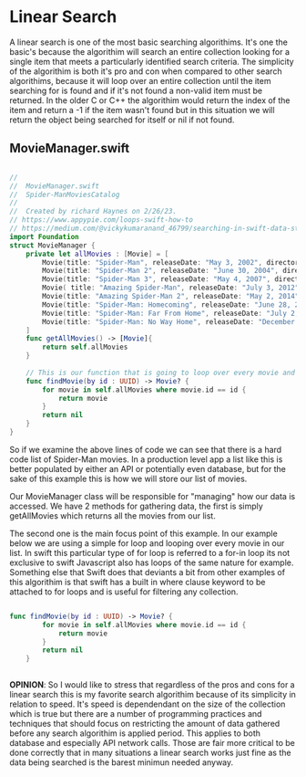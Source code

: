# Linear Search
A linear search is one of the most basic searching algorithims. It's one the basic's because the algorithim will search an entire collection looking for a single item that meets a particularly identified search criteria. The simplicity of the algorithim is both it's pro and con when compared to other search algorithims, because it will loop over an entire collection until the item searching for is found and if it's not found a non-valid item must be returned. In the older C or C++ the algorithim would return the index of the item and return a -1 if the item wasn't found but in this situation we will return the object being searched for itself or nil if not found.

## MovieManager.swift

```swift

//
//  MovieManager.swift
//  Spider-ManMoviesCatalog
//
//  Created by richard Haynes on 2/26/23.
// https://www.appypie.com/loops-swift-how-to
// https://medium.com/@vickykumaranand_46799/searching-in-swift-data-structure-7da227ed3eaf
import Foundation
struct MovieManager {
    private let allMovies : [Movie] = [
        Movie(title: "Spider-Man", releaseDate: "May 3, 2002", director: "Sam Raimi", imageString: "https://upload.wikimedia.org/wikipedia/en/f/f3/Spider-Man2002Poster.jpg"),
        Movie(title: "Spider-Man 2", releaseDate: "June 30, 2004", director: "Sam Raimi", imageString: "https://upload.wikimedia.org/wikipedia/en/0/02/Spider-Man_2_Poster.jpg"),
        Movie(title: "Spider-Man 3", releaseDate: "May 4, 2007", director: "Sam Raimi", imageString: "https://upload.wikimedia.org/wikipedia/en/7/7a/Spider-Man_3%2C_International_Poster.jpg"),
        Movie( title: "Amazing Spider-Man", releaseDate: "July 3, 2012", director: "Marc Webb", imageString: "https://upload.wikimedia.org/wikipedia/en/0/02/The_Amazing_Spider-Man_theatrical_poster.jpeg"),
        Movie(title: "Amazing Spider-Man 2", releaseDate: "May 2, 2014", director: "Marc Webb", imageString: "https://upload.wikimedia.org/wikipedia/en/0/02/The_Amazing_Spiderman_2_poster.jpg"),
        Movie(title: "Spider-Man: Homecoming", releaseDate: "June 28, 2017", director: "Jon Watts", imageString: "https://upload.wikimedia.org/wikipedia/en/f/f9/Spider-Man_Homecoming_poster.jpg"),
        Movie(title: "Spider-Man: Far From Home", releaseDate: "July 2, 2019", director: "Jon Watts", imageString: "https://upload.wikimedia.org/wikipedia/en/b/bd/Spider-Man_Far_From_Home_poster.jpg"),
        Movie(title: "Spider-Man: No Way Home", releaseDate: "December 13, 2021", director: "Jon Watts", imageString: "https://upload.wikimedia.org/wikipedia/en/0/00/Spider-Man_No_Way_Home_poster.jpg"),
    ]
    func getAllMovies() -> [Movie]{
        return self.allMovies
    }
    
    // This is our function that is going to loop over every movie and return the movie it finds that matches our criteria or return nil
    func findMovie(by id : UUID) -> Movie? {
        for movie in self.allMovies where movie.id == id {
            return movie
        }
        return nil
    }
}

```
So if we examine the above lines of code we can see that there is a hard code list of Spider-Man movies. In a production level app a list like this is better populated by either an API or potentially even database, but for the sake of this example this is how we will store our list of movies. 

Our MovieManager class will be responsible for "managing" how our data is accessed. We have 2 methods for gathering data, the first is simply getAllMovies which returns all the movies from our list.

The second one is the main focus point of this example. In our example below we are using a simple for loop and looping over every movie in our list. In swift this particular type of for loop is referred to a for-in loop its not exclusive to swift Javascript also has loops of the same nature for example. Something else that Swift does that deviants a bit from other examples of this algorithim is that swift has a built in where clause keyword to be attached to for loops and is useful for filtering any collection. 

```swift

func findMovie(by id : UUID) -> Movie? {
        for movie in self.allMovies where movie.id == id {
            return movie
        }
        return nil
    }
    
```
**OPINION**: So I would like to stress that regardless of the pros and cons for a linear search this is my favorite search algorithim because of its simplicity in relation to speed. It's speed is dependendant on the size of the collection which is true but there are a number of programming practices and techniques that should focus on restricting the amount of data gathered before any search algorithim is applied period. This applies to both database and especially API network calls. Those are fair more critical to be done correctly that in many situations a linear search works just fine as the data being searched is the barest minimun needed anyway.
